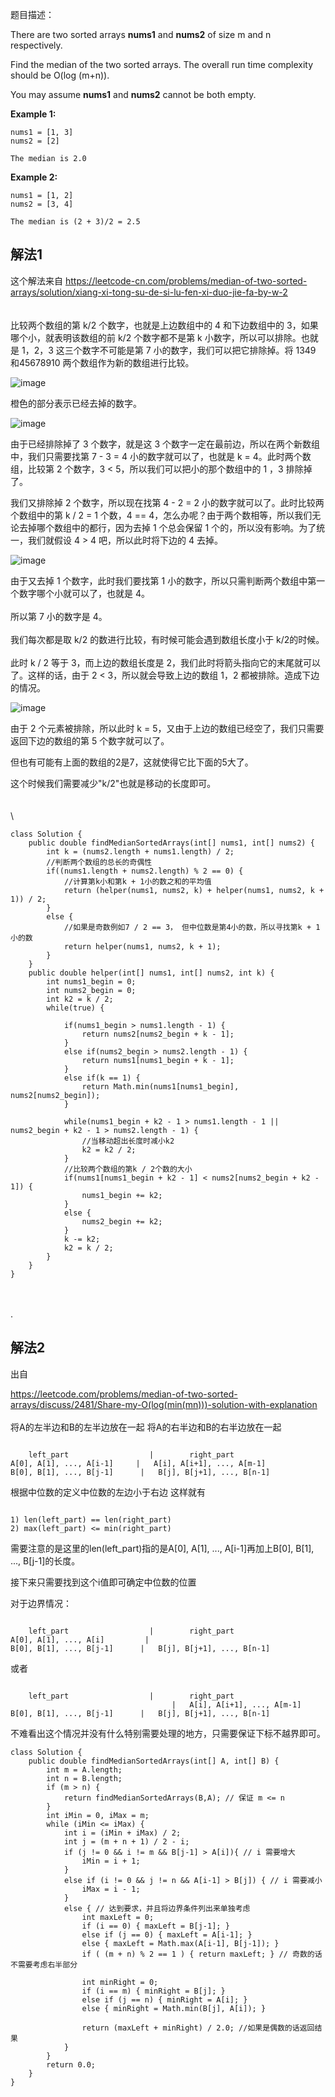 题目描述：

There are two sorted arrays **nums1** and **nums2** of size m and n respectively.

Find the median of the two sorted arrays. The overall run time complexity should be O(log (m+n)).

You may assume **nums1** and **nums2** cannot be both empty.


**Example 1:**

```
nums1 = [1, 3]
nums2 = [2]

The median is 2.0
```

**Example 2:**

```
nums1 = [1, 2]
nums2 = [3, 4]

The median is (2 + 3)/2 = 2.5
```


## 解法1

这个解法来自
https://leetcode-cn.com/problems/median-of-two-sorted-arrays/solution/xiang-xi-tong-su-de-si-lu-fen-xi-duo-jie-fa-by-w-2
\
\
\
比较两个数组的第 k/2 个数字，也就是上边数组中的 4 和下边数组中的 3，如果哪个小，就表明该数组的前 k/2 个数字都不是第 k 小数字，所以可以排除。也就是 1，2，3 这三个数字不可能是第 7 小的数字，我们可以把它排除掉。将 1349 和45678910 两个数组作为新的数组进行比较。


![image](https://github.com/huang023/leetcode/blob/master/4.%20Median%20of%20Two%20Sorted%20Arrays/pictures/1.png?raw=true)


橙色的部分表示已经去掉的数字。


![image](https://github.com/huang023/leetcode/blob/master/4.%20Median%20of%20Two%20Sorted%20Arrays/pictures/2.png?raw=true)


由于已经排除掉了 3 个数字，就是这 3 个数字一定在最前边，所以在两个新数组中，我们只需要找第 7 - 3 = 4 小的数字就可以了，也就是 k = 4。此时两个数组，比较第 2 个数字，3 < 5，所以我们可以把小的那个数组中的 1 ，3 排除掉了。



我们又排除掉 2 个数字，所以现在找第 4 - 2 = 2 小的数字就可以了。此时比较两个数组中的第 k / 2 = 1 个数，4 == 4，怎么办呢？由于两个数相等，所以我们无论去掉哪个数组中的都行，因为去掉 1 个总会保留 1 个的，所以没有影响。为了统一，我们就假设 4 > 4 吧，所以此时将下边的 4 去掉。


![image](https://github.com/huang023/leetcode/blob/master/4.%20Median%20of%20Two%20Sorted%20Arrays/pictures/3.png?raw=true)

由于又去掉 1 个数字，此时我们要找第 1 小的数字，所以只需判断两个数组中第一个数字哪个小就可以了，也就是 4。
\
\
所以第 7 小的数字是 4。
\
\
我们每次都是取 k/2 的数进行比较，有时候可能会遇到数组长度小于 k/2的时候。
\
\
此时 k / 2 等于 3，而上边的数组长度是 2，我们此时将箭头指向它的末尾就可以了。这样的话，由于 2 < 3，所以就会导致上边的数组 1，2 都被排除。造成下边的情况。

![image](https://github.com/huang023/leetcode/blob/master/4.%20Median%20of%20Two%20Sorted%20Arrays/pictures/5.png?raw=true)

由于 2 个元素被排除，所以此时 k = 5，又由于上边的数组已经空了，我们只需要返回下边的数组的第 5 个数字就可以了。

但也有可能有上面的数组的2是7，这就使得它比下面的5大了。

这个时候我们需要减少"k/2"也就是移动的长度即可。
\
\
\
\
```
class Solution {
    public double findMedianSortedArrays(int[] nums1, int[] nums2) {
        int k = (nums2.length + nums1.length) / 2;
        //判断两个数组的总长的奇偶性
        if((nums1.length + nums2.length) % 2 == 0) {
            //计算第k小和第k + 1小的数之和的平均值
            return (helper(nums1, nums2, k) + helper(nums1, nums2, k + 1)) / 2;
        }
        else {
            //如果是奇数例如7 / 2 == 3， 但中位数是第4小的数，所以寻找第k + 1小的数
            return helper(nums1, nums2, k + 1);
        }
    }
    public double helper(int[] nums1, int[] nums2, int k) {
        int nums1_begin = 0;
        int nums2_begin = 0;
        int k2 = k / 2;
        while(true) {

            if(nums1_begin > nums1.length - 1) {
                return nums2[nums2_begin + k - 1];
            }
            else if(nums2_begin > nums2.length - 1) {
                return nums1[nums1_begin + k - 1];
            }
            else if(k == 1) {
                return Math.min(nums1[nums1_begin], nums2[nums2_begin]);
            }

            while(nums1_begin + k2 - 1 > nums1.length - 1 || nums2_begin + k2 - 1 > nums2.length - 1) {
                //当移动超出长度时减小k2
                k2 = k2 / 2;
            }
            //比较两个数组的第k / 2个数的大小
            if(nums1[nums1_begin + k2 - 1] < nums2[nums2_begin + k2 - 1]) {
                nums1_begin += k2;
            }
            else {
                nums2_begin += k2;
            }
            k -= k2;
            k2 = k / 2;
        }
    }
}
```


\
\
.
## 解法2

出自

https://leetcode.com/problems/median-of-two-sorted-arrays/discuss/2481/Share-my-O(log(min(mn)))-solution-with-explanation
\
\
将A的左半边和B的左半边放在一起
将A的右半边和B的右半边放在一起

```

    left_part                  |        right_part
A[0], A[1], ..., A[i-1]     |   A[i], A[i+1], ..., A[m-1]
B[0], B[1], ..., B[j-1]      |   B[j], B[j+1], ..., B[n-1]

```

根据中位数的定义中位数的左边小于右边
这样就有

```

1) len(left_part) == len(right_part)
2) max(left_part) <= min(right_part)

```

需要注意的是这里的len(left_part)指的是A[0], A[1], ..., A[i-1]再加上B[0], B[1], ..., B[j-1]的长度。


接下来只需要找到这个i值即可确定中位数的位置

对于边界情况：
```

    left_part                  |        right_part
A[0], A[1], ..., A[i]         |   
B[0], B[1], ..., B[j-1]      |   B[j], B[j+1], ..., B[n-1]

```
或者

```

    left_part                  |        right_part
                                    |   A[i], A[i+1], ..., A[m-1]
B[0], B[1], ..., B[j-1]      |   B[j], B[j+1], ..., B[n-1]

```

不难看出这个情况并没有什么特别需要处理的地方，只需要保证下标不越界即可。

```
class Solution {
    public double findMedianSortedArrays(int[] A, int[] B) {
        int m = A.length;
        int n = B.length;
        if (m > n) {
            return findMedianSortedArrays(B,A); // 保证 m <= n
        }
        int iMin = 0, iMax = m;
        while (iMin <= iMax) {
            int i = (iMin + iMax) / 2;
            int j = (m + n + 1) / 2 - i;
            if (j != 0 && i != m && B[j-1] > A[i]){ // i 需要增大
                iMin = i + 1;
            }
            else if (i != 0 && j != n && A[i-1] > B[j]) { // i 需要减小
                iMax = i - 1;
            }
            else { // 达到要求，并且将边界条件列出来单独考虑
                int maxLeft = 0;
                if (i == 0) { maxLeft = B[j-1]; }
                else if (j == 0) { maxLeft = A[i-1]; }
                else { maxLeft = Math.max(A[i-1], B[j-1]); }
                if ( (m + n) % 2 == 1 ) { return maxLeft; } // 奇数的话不需要考虑右半部分

                int minRight = 0;
                if (i == m) { minRight = B[j]; }
                else if (j == n) { minRight = A[i]; }
                else { minRight = Math.min(B[j], A[i]); }

                return (maxLeft + minRight) / 2.0; //如果是偶数的话返回结果
            }
        }
        return 0.0;
    }
}
```